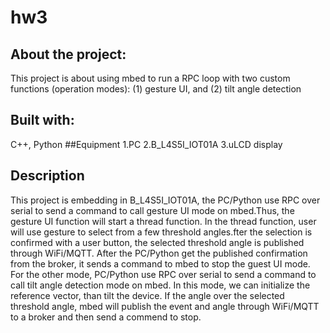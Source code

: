 # hw3
## About the project:
This project is about using mbed to run a RPC loop with two custom functions (operation modes): (1) gesture UI, and (2) tilt angle detection
## Built with:
C++, Python
##Equipment
1.PC
2.B_L4S5I_IOT01A
3.uLCD display
## Description
This project is embedding in B_L4S5I_IOT01A, the PC/Python use RPC over serial to send a command to call gesture UI mode on mbed.Thus, the gesture UI function
will start a thread function.
In the thread function, user will use gesture to select from a few threshold angles.fter the selection is confirmed with a user button, 
the selected threshold angle is published through WiFi/MQTT.
After the PC/Python get the published confirmation from the broker, it sends a command to mbed to stop the guest UI mode.
For the other mode, PC/Python use RPC over serial to send a command to call tilt angle detection mode on mbed. In this mode, we can initialize the reference vector, than tilt the
device. If the angle over the selected threshold angle, mbed will publish the event and angle through WiFi/MQTT to a broker and then send a commend to stop.
